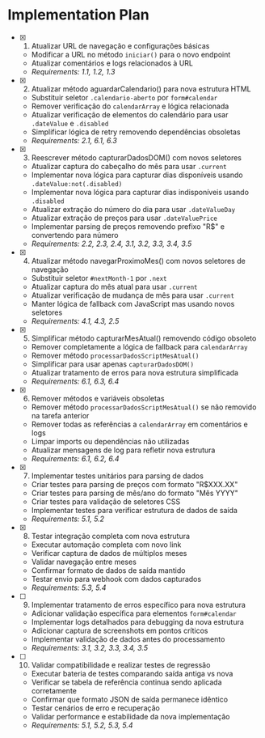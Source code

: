 # Implementation Plan

- [x] 1. Atualizar URL de navegação e configurações básicas




  - Modificar a URL no método `iniciar()` para o novo endpoint
  - Atualizar comentários e logs relacionados à URL
  - _Requirements: 1.1, 1.2, 1.3_

- [x] 2. Atualizar método aguardarCalendario() para nova estrutura HTML





  - Substituir seletor `.calendario-aberto` por `form#calendar`
  - Remover verificação do `calendarArray` e lógica relacionada
  - Atualizar verificação de elementos do calendário para usar `.dateValue` e `.disabled`
  - Simplificar lógica de retry removendo dependências obsoletas
  - _Requirements: 2.1, 6.1, 6.3_

- [x] 3. Reescrever método capturarDadosDOM() com novos seletores








  - Atualizar captura do cabeçalho do mês para usar `.current`
  - Implementar nova lógica para capturar dias disponíveis usando `.dateValue:not(.disabled)`
  - Implementar nova lógica para capturar dias indisponíveis usando `.disabled`
  - Atualizar extração do número do dia para usar `.dateValueDay`
  - Atualizar extração de preços para usar `.dateValuePrice`
  - Implementar parsing de preços removendo prefixo "R$" e convertendo para número
  - _Requirements: 2.2, 2.3, 2.4, 3.1, 3.2, 3.3, 3.4, 3.5_

- [x] 4. Atualizar método navegarProximoMes() com novos seletores de navegação





  - Substituir seletor `#nextMonth-1` por `.next`
  - Atualizar captura do mês atual para usar `.current`
  - Atualizar verificação de mudança de mês para usar `.current`
  - Manter lógica de fallback com JavaScript mas usando novos seletores
  - _Requirements: 4.1, 4.3, 2.5_

- [x] 5. Simplificar método capturarMesAtual() removendo código obsoleto





  - Remover completamente a lógica de fallback para `calendarArray`
  - Remover método `processarDadosScriptMesAtual()`
  - Simplificar para usar apenas `capturarDadosDOM()`
  - Atualizar tratamento de erros para nova estrutura simplificada
  - _Requirements: 6.1, 6.3, 6.4_

- [x] 6. Remover métodos e variáveis obsoletas










  - Remover método `processarDadosScriptMesAtual()` se não removido na tarefa anterior
  - Remover todas as referências a `calendarArray` em comentários e logs
  - Limpar imports ou dependências não utilizadas
  - Atualizar mensagens de log para refletir nova estrutura
  - _Requirements: 6.1, 6.2, 6.4_

- [x] 7. Implementar testes unitários para parsing de dados





  - Criar testes para parsing de preços com formato "R$XXX.XX"
  - Criar testes para parsing de mês/ano do formato "Mês YYYY"
  - Criar testes para validação de seletores CSS
  - Implementar testes para verificar estrutura de dados de saída
  - _Requirements: 5.1, 5.2_

- [x] 8. Testar integração completa com nova estrutura





  - Executar automação completa com novo link
  - Verificar captura de dados de múltiplos meses
  - Validar navegação entre meses
  - Confirmar formato de dados de saída mantido
  - Testar envio para webhook com dados capturados
  - _Requirements: 5.3, 5.4_

- [ ] 9. Implementar tratamento de erros específico para nova estrutura
  - Adicionar validação específica para elementos `form#calendar`
  - Implementar logs detalhados para debugging da nova estrutura
  - Adicionar captura de screenshots em pontos críticos
  - Implementar validação de dados antes do processamento
  - _Requirements: 3.1, 3.2, 3.3, 3.4, 3.5_

- [ ] 10. Validar compatibilidade e realizar testes de regressão
  - Executar bateria de testes comparando saída antiga vs nova
  - Verificar se tabela de referência continua sendo aplicada corretamente
  - Confirmar que formato JSON de saída permanece idêntico
  - Testar cenários de erro e recuperação
  - Validar performance e estabilidade da nova implementação
  - _Requirements: 5.1, 5.2, 5.3, 5.4_